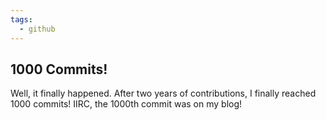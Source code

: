 ```yaml
---
tags:
  - github
---
```

## 1000 Commits!
Well, it finally happened. After two years of contributions, I finally reached 1000 commits! IIRC, the 1000th commit was on my blog!
